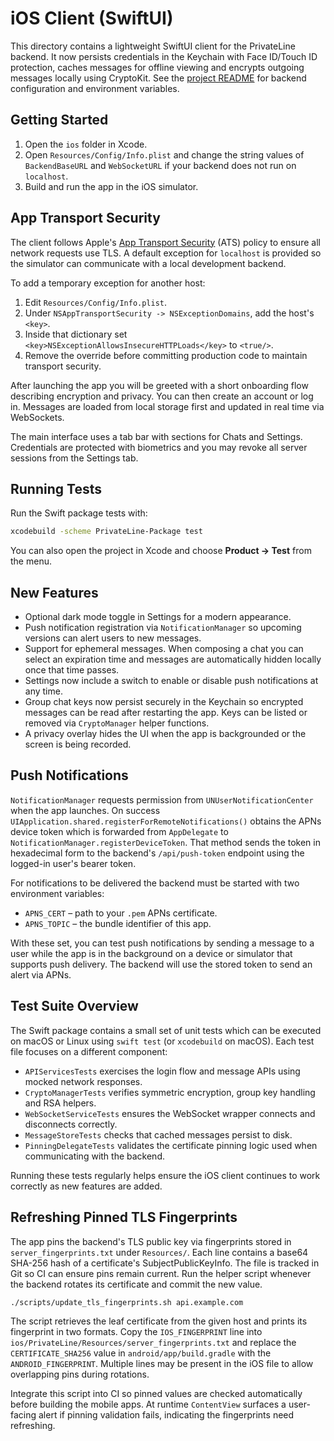 # iOS Client (SwiftUI)

This directory contains a lightweight SwiftUI client for the PrivateLine backend. It now persists credentials in the Keychain with Face ID/Touch ID protection, caches messages for offline viewing and encrypts outgoing messages locally using CryptoKit.
See the [project README](../README.md) for backend configuration and environment
variables.

## Getting Started

1. Open the `ios` folder in Xcode.
2. Open `Resources/Config/Info.plist` and change the string values of `BackendBaseURL` and
   `WebSocketURL` if your backend does not run on `localhost`.
3. Build and run the app in the iOS simulator.

## App Transport Security

The client follows Apple's [App Transport Security](https://developer.apple.com/documentation/bundleresources/information_property_list/nsapptransportsecurity) (ATS) policy to ensure all network requests use TLS.
A default exception for `localhost` is provided so the simulator can communicate with a local development backend.

To add a temporary exception for another host:

1. Edit `Resources/Config/Info.plist`.
2. Under `NSAppTransportSecurity -> NSExceptionDomains`, add the host's `<key>`.
3. Inside that dictionary set `<key>NSExceptionAllowsInsecureHTTPLoads</key>` to `<true/>`.
4. Remove the override before committing production code to maintain transport security.

After launching the app you will be greeted with a short onboarding flow describing encryption and privacy. You can then create an account or log in. Messages are loaded from local storage first and updated in real time via WebSockets.

The main interface uses a tab bar with sections for Chats and Settings. Credentials are protected with biometrics and you may revoke all server sessions from the Settings tab.

## Running Tests

Run the Swift package tests with:

```bash
xcodebuild -scheme PrivateLine-Package test
```

You can also open the project in Xcode and choose **Product → Test** from the menu.

## New Features

- Optional dark mode toggle in Settings for a modern appearance.
- Push notification registration via `NotificationManager` so upcoming
  versions can alert users to new messages.
- Support for ephemeral messages. When composing a chat you can select an
  expiration time and messages are automatically hidden locally once that time
  passes.
- Settings now include a switch to enable or disable push notifications at any
  time.
- Group chat keys now persist securely in the Keychain so encrypted messages can
  be read after restarting the app. Keys can be listed or removed via
  `CryptoManager` helper functions.
- A privacy overlay hides the UI when the app is backgrounded or the screen is
  being recorded.

## Push Notifications

`NotificationManager` requests permission from `UNUserNotificationCenter` when
the app launches. On success `UIApplication.shared.registerForRemoteNotifications()`
obtains the APNs device token which is forwarded from `AppDelegate` to
`NotificationManager.registerDeviceToken`. That method sends the token in
hexadecimal form to the backend's `/api/push-token` endpoint using the logged-in
user's bearer token.

For notifications to be delivered the backend must be started with two
environment variables:

* `APNS_CERT` – path to your `.pem` APNs certificate.
* `APNS_TOPIC` – the bundle identifier of this app.

With these set, you can test push notifications by sending a message to a user
while the app is in the background on a device or simulator that supports push
delivery. The backend will use the stored token to send an alert via APNs.

## Test Suite Overview

The Swift package contains a small set of unit tests which can be executed on
macOS or Linux using `swift test` (or `xcodebuild` on macOS). Each test file
focuses on a different component:

- `APIServicesTests` exercises the login flow and message APIs using mocked
  network responses.
- `CryptoManagerTests` verifies symmetric encryption, group key handling and
  RSA helpers.
- `WebSocketServiceTests` ensures the WebSocket wrapper connects and disconnects
  correctly.
- `MessageStoreTests` checks that cached messages persist to disk.
- `PinningDelegateTests` validates the certificate pinning logic used when
  communicating with the backend.

Running these tests regularly helps ensure the iOS client continues to work
correctly as new features are added.

## Refreshing Pinned TLS Fingerprints

The app pins the backend's TLS public key via fingerprints stored in
`server_fingerprints.txt` under `Resources/`. Each line contains a base64
SHA-256 hash of a certificate's SubjectPublicKeyInfo. The file is tracked in
Git so CI can ensure pins remain current. Run the helper script whenever the
backend rotates its certificate and commit the new value.

```bash
./scripts/update_tls_fingerprints.sh api.example.com
```

The script retrieves the leaf certificate from the given host and prints its
fingerprint in two formats. Copy the `IOS_FINGERPRINT` line into
`ios/PrivateLine/Resources/server_fingerprints.txt` and replace the
`CERTIFICATE_SHA256` value in `android/app/build.gradle` with the
`ANDROID_FINGERPRINT`. Multiple lines may be present in the iOS file to allow
overlapping pins during rotations.

Integrate this script into CI so pinned values are checked automatically before
building the mobile apps. At runtime `ContentView` surfaces a user-facing alert
if pinning validation fails, indicating the fingerprints need refreshing.

